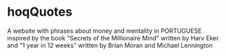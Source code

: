 # hoqQuotes
A website with phrases about money and mentality in PORTUGUESE inspired by the book "Secrets of the Millionaire Mind" written by Harv Eker and "1 year in 12 weeks" written by Brian Moran and Michael Lennington 
